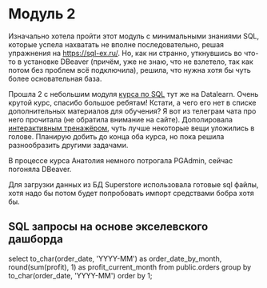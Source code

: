 # Модуль 2

Изначально хотела пройти этот модуль с минимальными знаниями SQL, которые успела нахватать не вполне последовательно, решая упражнения на https://sql-ex.ru/. Но, как ни странно, уткнувшись во что-то в установке DBeaver (причём, уже не знаю, что не взлетело, так как потом без проблем всё подключила), решила, что нужна хотя бы чуть более основательная база. 

Прошла 2 c небольшим модуля [курса по SQL](https://datalearn.ru/kurs-po-sql) тут же на Datalearn. Очень крутой курс, спасибо большое ребятам! Кстати, а чего его нет в списке дополнительных материалов для обучения? Я вот из телеграм чата про него прочитала (не обратила внимание на сайте). Дополировала [интерактивным тренажёром](https://stepik.org/course/63054/), чуть лучше некоторые вещи уложились в голове. Планирую добить до конца оба курса, но пока решила разнообразить другими задачами. 

В процессе курса Анатолия немного потрогала PGAdmin, сейчас погоняла DBeaver. 

Для загрузки данных из БД Superstore использовала готовые sql файлы, хотя надо бы потом будет попробовать импорт средствами бобра хотя бы. 

## SQL запросы на основе экселевского дашборда

select 
	to_char(order_date, 'YYYY-MM') as order_date_by_month,
	round(sum(profit), 1) as profit_current_month
from 
	public.orders
group by
	to_char(order_date, 'YYYY-MM')
order by
	1;

    